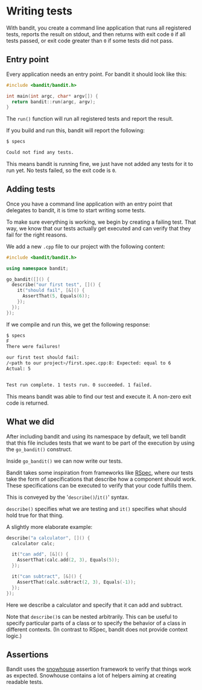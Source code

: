 # Writing tests

With bandit, you create a command line application that runs all registered
tests, reports the result on stdout, and then returns with exit code `0` if all
tests passed, or exit code greater than `0` if some tests did not pass.

## Entry point

Every application needs an entry point. For bandit it should look like this:

```c++
#include <bandit/bandit.h>

int main(int argc, char* argv[]) {
  return bandit::run(argc, argv);
}
```

The `run()` function will run all registered tests and report the result.

If you build and run this, bandit will report the following:

```bash
$ specs

Could not find any tests.
```

This means bandit is running fine, we just have not added any tests for it to
run yet. No tests failed, so the exit code is `0`.

## Adding tests

Once you have a command line application with an entry point that delegates to
bandit, it is time to start writing some tests.

To make sure everything is working, we begin by creating a failing test. That
way, we know that our tests actually get executed and can verify that they fail
for the right reasons.

We add a new `.cpp` file to our project with the following content:

```c++
#include <bandit/bandit.h>

using namespace bandit;

go_bandit([]() {
  describe("our first test", []() {
    it("should fail", [&]() {
      AssertThat(5, Equals(6));
    });
  });
});
```

If we compile and run this, we get the following response:

```bash
$ specs
F
There were failures!

our first test should fail:
/<path to our project>/first.spec.cpp:8: Expected: equal to 6
Actual: 5


Test run complete. 1 tests run. 0 succeeded. 1 failed.
```

This means bandit was able to find our test and execute it.
A non-zero exit code is returned.

## What we did

After including bandit and using its namespace by default, we tell bandit that
this file includes tests that we want to be part of the execution by using the
`go_bandit()` construct.

Inside `go_bandit()` we can now write our tests.

Bandit takes some inspiration from frameworks like [RSpec](http://rspec.info/),
where our tests take the form of specifications that describe how a component
should work.
These specifications can be executed to verify that your code fulfills them.

This is conveyed by the '`describe()`/`it()`' syntax.

`describe()` specifies what we are testing and `it()` specifies what should hold
true for that thing.

A slightly more elaborate example:

```c++
describe("a calculator", []() {
  calculator calc;

  it("can add", [&]() {
    AssertThat(calc.add(2, 3), Equals(5));
  });

  it("can subtract", [&]() {
    AssertThat(calc.subtract(2, 3), Equals(-1));
  });
});
```

Here we describe a calculator and specify that it can add and subtract.

Note that `describe()`s can be nested arbitrarily.
This can be useful to specify particular parts of a class or to specify the
behavior of a class in different contexts. (In contrast to RSpec, bandit
does not provide context logic.)

## Assertions

Bandit uses the [snowhouse](https://github.com/banditcpp/snowhouse#assertions)
assertion framework to verify that things work as expected. Snowhouse contains
a lot of helpers aiming at creating readable tests.
